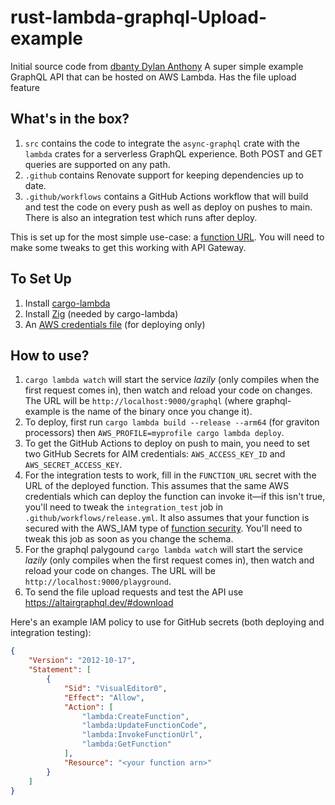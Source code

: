 # rust-lambda-graphql-Upload-example
Initial source code from [dbanty Dylan Anthony](https://github.com/dbanty/rust-lambda-graphql-example)
A super simple example GraphQL API that can be hosted on AWS Lambda. Has the file upload feature

## What's in the box?

1. `src` contains the code to integrate the `async-graphql` crate with the `lambda` crates for a serverless GraphQL experience. Both POST and GET queries are supported on any path.
2. `.github` contains Renovate support for keeping dependencies up to date.
3. `.github/workflows` contains a GitHub Actions workflow that will build and test the code on every push as well as deploy on pushes to main. There is also an integration test which runs after deploy.

This is set up for the most simple use-case: a [function URL](https://docs.aws.amazon.com/lambda/latest/dg/lambda-urls.html). You will need to make some tweaks to get this working with API Gateway.

## To Set Up

1. Install [cargo-lambda](https://www.cargo-lambda.info/guide/getting-started.html)
2. Install [Zig](https://ziglang.org/download/) (needed by cargo-lambda)
3. An [AWS credentials file](https://docs.aws.amazon.com/cli/latest/userguide/cli-configure-files.html) (for deploying only)

## How to use?

1. `cargo lambda watch` will start the service _lazily_ (only compiles when the first request comes in), then watch and reload your code on changes. The URL will be `http://localhost:9000/graphql` (where graphql-example is the name of the binary once you change it).
2. To deploy, first run `cargo lambda build --release --arm64` (for graviton processors) then `AWS_PROFILE=myprofile cargo lambda deploy`.
3. To get the GitHub Actions to deploy on push to main, you need to set two GitHub Secrets for AIM credentials: `AWS_ACCESS_KEY_ID` and `AWS_SECRET_ACCESS_KEY`.
4. For the integration tests to work, fill in the `FUNCTION_URL` secret with the URL of the deployed function. This assumes that the same AWS credentials which can deploy the function can invoke it—if this isn't true, you'll need to tweak the `integration_test` job in `.github/workflows/release.yml`. It also assumes that your function is secured with the AWS_IAM type of [function security](https://docs.aws.amazon.com/lambda/latest/dg/urls-auth.html). You'll need to tweak this job as soon as you change the schema.
5. For the graphql palygound `cargo lambda watch` will start the service _lazily_ (only compiles when the first request comes in), then watch and reload your code on changes. The URL will be `http://localhost:9000/playground`.
6. To send the file upload requests and test the API use https://altairgraphql.dev/#download

Here's an example IAM policy to use for GitHub secrets (both deploying and integration testing):

```json
{
    "Version": "2012-10-17",
    "Statement": [
        {
            "Sid": "VisualEditor0",
            "Effect": "Allow",
            "Action": [
                "lambda:CreateFunction",
                "lambda:UpdateFunctionCode",
                "lambda:InvokeFunctionUrl",
                "lambda:GetFunction"
            ],
            "Resource": "<your function arn>"
        }
    ]
}
```
